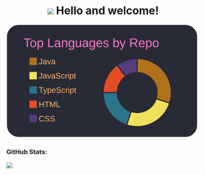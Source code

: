  <h1 align="center"> <img src="https://media.giphy.com/media/hvRJCLFzcasrR4ia7z/giphy.gif" width="30px"> Hello and welcome! </h1>

 ![](https://raw.githubusercontent.com/AlexPauloVieira/AlexPauloVieira/master/profile-summary-card-output/dracula/1-repos-per-language.svg)

### GitHub Stats:
<div>
  <div>
    <img align="left" src="https://github-readme-stats.vercel.app/api?username=alexpaulovieira&show_icons=true&theme=dracula&count_private=true" />
  </div>
</div>

<!--
**AlexPauloVieira/AlexPauloVieira** is a ✨ _special_ ✨ repository because its `README.md` (this file) appears on your GitHub profile.

Here are some ideas to get you started:

- 🔭 I’m currently working on ...
- 🌱 I’m currently learning ...
- 👯 I’m looking to collaborate on ...
- 🤔 I’m looking for help with ...
- 💬 Ask me about ...
- 📫 How to reach me: ...
- 😄 Pronouns: ...
- ⚡ Fun fact: ...
-->
